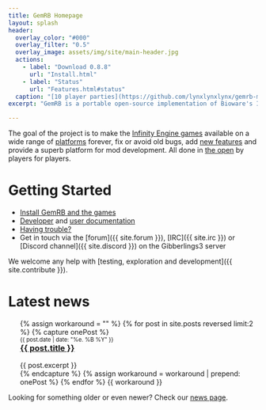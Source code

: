 ```yaml
---
title: GemRB Homepage
layout: splash
header:
  overlay_color: "#000"
  overlay_filter: "0.5"
  overlay_image: assets/img/site/main-header.jpg
  actions:
    - label: "Download 0.8.8"
      url: "Install.html"
    - label: "Status"
      url: "Features.html#status"
  caption: "[10 player parties](https://github.com/lynxlynxlynx/gemrb-mods/tree/master/10pp)"
excerpt: "GemRB is a portable open-source implementation of Bioware's Infinity Engine"

---
```


The goal of the project is to make the [Infinity Engine games](History.md)
available on a wide range of [platforms](Supported-platforms.md) forever,
fix or avoid old bugs, add [new features](Features.md) and provide a superb
platform for mod development. All done in
[the open](https://www.gnu.org/philosophy/floss-and-foss.en.html) by
players for players.

# Getting Started

  - [Install GemRB and the games](Install.md)
  - [Developer](Dev-docs.md) and [user documentation](Documentation.md)
  - [Having trouble?](Feedback.html#help-i-have-a-problem)
  - Get in touch via the [forum]({{ site.forum }}),
  [IRC]({{ site.irc }}) or [Discord channel]({{ site.discord }}) on the
    Gibberlings3 server

We welcome any help with [testing, exploration and
development]({{ site.contribute }}).
    
# Latest news

<ul>
  {% assign workaround = "" %}
  {% for post in site.posts reversed limit:2 %}
    {% capture onePost %}
    <div style="font-size: 0.8em;">{{ post.date | date: "%e. %B %Y" }}</div>
    <h3 style="margin-top: 0"><a href="{{ post.url }}">{{ post.title }}</a></h3>
    <div>
      {{ post.excerpt }}
    </div>
    {% endcapture %}
    {% assign workaround = workaround | prepend: onePost %}
  {% endfor %}
  {{ workaround }}
</ul>

Looking for something older or even newer? Check our [news page](News.md#news-in-the-making).
